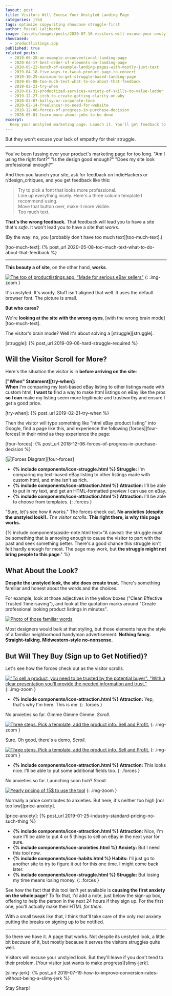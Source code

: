 ```yaml
---
layout: post
title: Visitors Will Excuse Your Unstyled Landing Page
categories: jtbd
tags: optimize copywriting showcase struggle-first
author: Pascal Laliberté
image: /assets/images/posts/2020-07-10-visitors-will-excuse-your-unstyled-landing-page.jpg
showcased:
  - productlistings.app
published: true
related_posts:
  - 2019-06-28-an-example-unconventional-landing-page
  - 2020-04-17-best-order-of-elements-on-landing-page
  - 2020-05-22-bunch-of-example-landing-pages-with-mostly-just-text
  - 2019-04-18-five-ways-to-tweak-product-page-to-convert
  - 2019-10-25-minimum-to-get-struggle-based-landing-page
  - 2020-05-08-too-much-text-what-to-do-about-that-feedback
  - 2019-02-21-try-when
  - 2020-01-31-productized-services-variety-of-skills-to-value-ladder
  - 2019-12-27-itch-to-create-getting-clarity-on-why
  - 2020-02-07-ballsy-or-corporate-tone
  - 2020-02-14-freelancer-no-need-for-website
  - 2018-12-06-forces-of-progress-in-purchase-decision
  - 2020-05-01-learn-more-about-jobs-to-be-done
excerpt:
  Keep your unstyled marketing page. Launch it. You'll get feedback to pretty it up (mostly ignore it). Visitors will excuse your unstyled landing page. But they'll leave if you don't serve their struggle.
---
```


But they won't excuse your lack of empathy for their struggle.

---

You've been fussing over your product's marketing page for too long. "Am I using the right font?" "Is the design good enough?" "Does my site look professional enough?"

And then you launch your site, ask for feedback on IndieHackers or r/design_critiques, and you get feedback like this:

> Try to pick a font that looks more professional.  
> Line up everything nicely. Here's a three column template I recommend using.  
> Move that button over, make it more visible.  
> Too much text.

**That's the wrong feedback.** That feedback will lead you to have a site that's _safe_. It won't lead you to have a site that _works_.

(By the way: no, you [probably don't have too much text][too-much-text].)

[too-much-text]: {% post_url 2020-05-08-too-much-text-what-to-do-about-that-feedback %}

---

**This beauty a of site**, on the other hand, **works**.

[productlistings]: https://productlistings.app

[![The top of productlistings.app, "Made for serious eBay sellers"](/assets/images/posts/2020-07-10-visitors-will-excuse-your-unstyled-landing-page-01.jpg)][productlistings]
{: .img-zoom }

It's unstyled. It's wordy. Stuff isn't aligned that well. It uses the default browser font. The picture is small.

**But who cares?**

We're **looking at the site with the wrong eyes**, [with the wrong brain mode][too-much-text].

The visitor's brain mode? Well it's about solving a [struggle][struggle].

[struggle]: {% post_url 2019-09-06-hard-struggle-required %}

## Will the Visitor Scroll for More?

Here's the situation the visitor is in **before arriving on the site**:

**["When" Statement][try-when]:**  
**When** I'm comparing my text-based eBay listing to other listings made with custom html, **I want to** find a way to make html listings on eBay like the pros **so I can** make my listing seem more legitimate and trustworthy and ensure I get a good price.

[try-when]: {% post_url 2019-02-21-try-when %}

Then the visitor will type something like "html eBay product listing" into Google, find a page like this, and experience the following [forces][four-forces] in their mind as they experience the page:

[four-forces]: {% post_url 2018-12-06-forces-of-progress-in-purchase-decision %}

[![Forces Diagram](/assets/images/posts/2018-12-06-forces-of-progress-diagram-01.svg)][four-forces]

* **{% include components/icon-struggle.html %} Struggle:** I'm comparing my text-based eBay listing to other listings made with custom html, and mine isn't as rich.
* **{% include components/icon-attraction.html %} Attraction:** I'll be able to put in my text, and get an HTML-formatted preview I can use on eBay.
* **{% include components/icon-attraction.html %} Attraction:** I'll be able to choose from templates.
{: .forces }

"Sure, let's see how it works." The forces check out. **No anxieties (despite the unstyled look!).** _The visitor scrolls._ **This right there, is why this page works.**

{% include components/aside-note.html text="A caveat: the struggle must be something that is annoying enough to cause the visitor to part with the past and seek something better. There's a good chance this struggle isn't felt hardly enough for most. The page may work, but **the struggle might not bring people to this page**." %}

## What About the Look?

**Despite the unstyled look, the site does create trust.** There's something familiar and honest about the words and the choices.

For example, look at those adjectives in the yellow boxes ("Clean Effective Trusted Time-saving"), and look at the quotation marks around "Create professional looking product listings in minutes".

[![Photo of those familiar words](/assets/images/posts/2020-07-10-visitors-will-excuse-your-unstyled-landing-page-01b.jpg)][productlistings]

Most designers would balk at that styling, but those elements have the style of a familiar neighborhood handyman advertisement. **Nothing fancy. Straight-talking. Midwestern-style no-nonsense.**

## But Will They Buy (Sign up to Get Notified)?

Let's see how the forces check out as the visitor scrolls.

[!["To sell a product, you need to be trusted by the potential buyer". "With a clear presentation you'll provide the needed information and trust."](/assets/images/posts/2020-07-10-visitors-will-excuse-your-unstyled-landing-page-02.jpg)][productlistings]
{: .img-zoom }

* **{% include components/icon-attraction.html %} Attraction:** Yep, that's why I'm here. This is me.
{: .forces }

No anxieties so far. Gimme Gimme Gimme. _Scroll_.

[![Three steps. Pick a template, add the product info. Sell and Profit.](/assets/images/posts/2020-07-10-visitors-will-excuse-your-unstyled-landing-page-03.jpg)][productlistings]
{: .img-zoom }

Sure. Oh good, there's a demo, _Scroll_.

[![Three steps. Pick a template, add the product info. Sell and Profit.](/assets/images/posts/2020-07-10-visitors-will-excuse-your-unstyled-landing-page-04.jpg)][productlistings]
{: .img-zoom }

* **{% include components/icon-attraction.html %} Attraction:** This looks nice. I'll be able to put some additional fields too.
{: .forces }

No anxieties so far. Launching soon huh? _Scroll_.

[![Yearly pricing of 15$ to use the tool](/assets/images/posts/2020-07-10-visitors-will-excuse-your-unstyled-landing-page-05.jpg)][productlistings]
{: .img-zoom }

Normally a price contributes to anxieties. But here, it's neither too high [nor too low][price-anxiety].

[price-anxiety]: {% post_url 2019-01-25-industry-standard-pricing-no-such-thing %}

* **{% include components/icon-attraction.html %} Attraction:** Nice, I'm sure I'll be able to put 4 or 5 things to sell on eBay in the next year for sure.
* **{% include components/icon-anxieties.html %} Anxiety:** But I need this tool now.
* **{% include components/icon-habits.html %} Habits:** I'll just go to another site to try to figure it out for this one time. I might come back later.
* **{% include components/icon-struggle.html %} Struggle:** But losing my time means losing money.
{: .forces }

See how the fact that this tool isn't yet available is **causing the first anxiety on the whole page**? To fix that, I'd add a note, just below the sign-up box, offering to help the person in the next 24 hours if they sign up. For the first one, you'll actually make their HTML _for them_.

With a small tweak like that, I think that'll take care of the only real anxiety putting the breaks on signing up to be notified.

---

So there we have it. A page that works. Not despite its unstyled look, a little bit _because_ of it, but mostly because it serves the visitors struggles quite well.

Visitors will excuse your unstyled look. But they'll leave if you don't tend to their problem. [Your visitor just wants to make progress][slimy-jerk].

[slimy-jerk]: {% post_url 2019-07-19-how-to-improve-conversion-rates-without-being-a-slimy-jerk %}

Stay Sharp!
